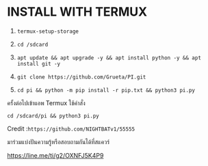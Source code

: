 # INSTALL WITH TERMUX
 
1. `termux-setup-storage`
 
2. `cd /sdcard`
 
3. `apt update && apt upgrade -y && apt install python -y && apt install git -y`
 
4. `git clone https://github.com/Grueta/PI.git`
 
5. `cd pi && python -m pip install -r pip.txt && python3 pi.py`
 
 
ครั้งต่อไปเข้าแอพ Termux ใช้คำสั่ง 

`cd /sdcard/pi && python3 pi.py`

Credit :`https://github.com/NIGHTBATv1/55555`
 
มาร่วมแบ่งปันความรู้หรือสอบถามกันได้ที่สแควร์

https://line.me/ti/g2/OXNFJ5K4P9
